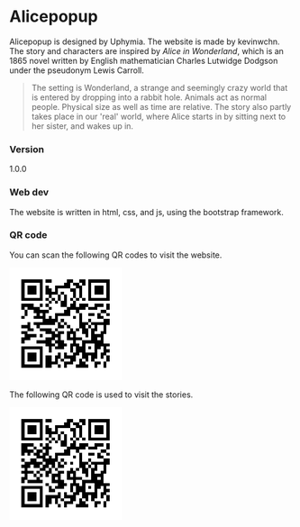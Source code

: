 # Alicepopup
Alicepopup is designed by Uphymia. The website is made by kevinwchn. The story and characters are inspired by *Alice in Wonderland*, which is an 1865 novel written by English mathematician Charles Lutwidge Dodgson under the pseudonym Lewis Carroll.
> The setting is Wonderland, a strange and seemingly crazy world that is entered by dropping into a rabbit hole. Animals act as normal people. Physical size as well as time are relative. The story also partly takes place in our 'real' world, where Alice starts in by sitting next to her sister, and wakes up in.


### Version
1.0.0

### Web dev
The website is written in html, css, and js, using the bootstrap framework.

### QR code
You can scan the following QR codes to visit the website.

![alt tag](https://github.com/alicepopup/alicepopup.github.io/blob/master/image/QRcode/alicepopup.png?raw=true)

The following QR code is used to visit the stories.

![alt tag](https://github.com/alicepopup/alicepopup.github.io/blob/master/image/QRcode/story.png?raw=true)
